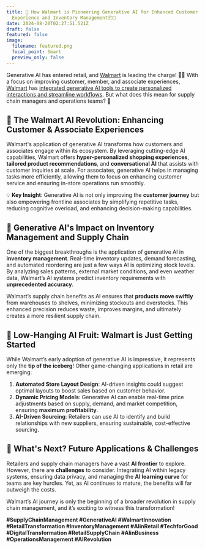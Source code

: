 ```yaml
---
title: 🚀 How Walmart is Pioneering Generative AI for Enhanced Customer
  Experience and Inventory Management📦🛒
date: 2024-08-20T02:27:51.521Z
draft: false
featured: false
image:
  filename: featured.png
  focal_point: Smart
  preview_only: false
---
```

<!--StartFragment-->

Generative AI has entered retail, and [Walmart](https://www.linkedin.com/company/walmart/) is leading the charge! 🛒💡 With a focus on improving customer, member, and associate experiences, [Walmart](https://www.linkedin.com/company/walmart/) has [integrated generative AI tools to create personalized interactions and streamline workflows](https://www.ciodive.com/news/walmart-generative-ai-data-experience/724426/). But what does this mean for supply chain managers and operations teams? 🤔

## 🌟 The Walmart AI Revolution: Enhancing Customer & Associate Experiences

Walmart's application of generative AI transforms how customers and associates engage within its ecosystem. By leveraging cutting-edge AI capabilities, Walmart offers **hyper-personalized shopping experiences**, **tailored product recommendations**, and **conversational AI** that assists with customer inquiries at scale. For associates, generative AI helps in managing tasks more efficiently, allowing them to focus on enhancing customer service and ensuring in-store operations run smoothly.

💡 **Key Insight**: Generative AI is not only improving the **customer journey** but also empowering frontline associates by simplifying repetitive tasks, reducing cognitive overload, and enhancing decision-making capabilities.

## 🔄 Generative AI's Impact on Inventory Management and Supply Chain

One of the biggest breakthroughs is the application of generative AI in **inventory management**. Real-time inventory updates, demand forecasting, and automated reordering are just a few ways AI is optimizing stock levels. By analyzing sales patterns, external market conditions, and even weather data, Walmart’s AI systems predict inventory requirements with **unprecedented accuracy**.

Walmart’s supply chain benefits as AI ensures that **products move swiftly** from warehouses to shelves, minimizing stockouts and overstocks. This enhanced precision reduces waste, improves margins, and ultimately creates a more resilient supply chain.

## 🍎 Low-Hanging AI Fruit: Walmart is Just Getting Started

While Walmart’s early adoption of generative AI is impressive, it represents only the **tip of the iceberg**! Other game-changing applications in retail are emerging:

1. **Automated Store Layout Design**: AI-driven insights could suggest optimal layouts to boost sales based on customer behavior.
2. **Dynamic Pricing Models**: Generative AI can enable real-time price adjustments based on supply, demand, and market competition, ensuring **maximum profitability**.
3. **AI-Driven Sourcing**: Retailers can use AI to identify and build relationships with new suppliers, ensuring sustainable, cost-effective sourcing.

## 🚀 What's Next? Future Applications & Challenges

Retailers and supply chain managers have a vast **AI frontier** to explore. However, there are **challenges** to consider. Integrating AI within legacy systems, ensuring data privacy, and managing the **AI learning curve** for teams are key hurdles. Yet, as AI continues to mature, the benefits will far outweigh the costs.

Walmart’s AI journey is only the beginning of a broader revolution in supply chain management, and it’s exciting to witness this transformation!

**\#SupplyChainManagement #GenerativeAI #WalmartInnovation #RetailTransformation #InventoryManagement #AIinRetail #TechforGood #DigitalTransformation #RetailSupplyChain #AIinBusiness #OperationsManagement #AIRevolution**

<!--EndFragment-->